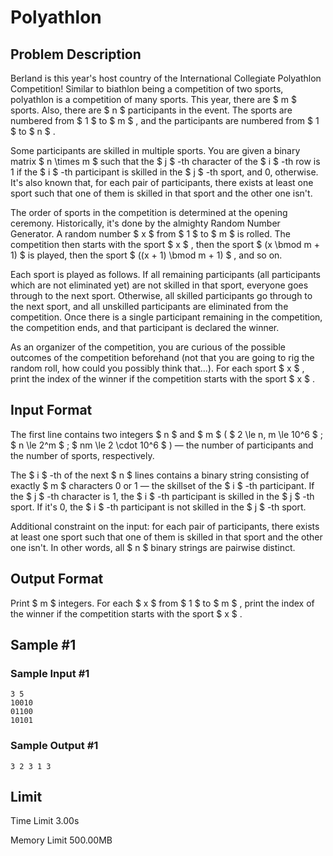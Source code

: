 # Polyathlon

## Problem Description

Berland is this year's host country of the International Collegiate Polyathlon Competition! Similar to biathlon being a competition of two sports, polyathlon is a competition of many sports. This year, there are $ m $ sports. Also, there are $ n $ participants in the event. The sports are numbered from $ 1 $ to $ m $ , and the participants are numbered from $ 1 $ to $ n $ .

Some participants are skilled in multiple sports. You are given a binary matrix $ n \times m $ such that the $ j $ -th character of the $ i $ -th row is 1 if the $ i $ -th participant is skilled in the $ j $ -th sport, and 0, otherwise. It's also known that, for each pair of participants, there exists at least one sport such that one of them is skilled in that sport and the other one isn't.

The order of sports in the competition is determined at the opening ceremony. Historically, it's done by the almighty Random Number Generator. A random number $ x $ from $ 1 $ to $ m $ is rolled. The competition then starts with the sport $ x $ , then the sport $ (x \bmod m + 1) $ is played, then the sport $ ((x + 1) \bmod m + 1) $ , and so on.

Each sport is played as follows. If all remaining participants (all participants which are not eliminated yet) are not skilled in that sport, everyone goes through to the next sport. Otherwise, all skilled participants go through to the next sport, and all unskilled participants are eliminated from the competition. Once there is a single participant remaining in the competition, the competition ends, and that participant is declared the winner.

As an organizer of the competition, you are curious of the possible outcomes of the competition beforehand (not that you are going to rig the random roll, how could you possibly think that...). For each sport $ x $ , print the index of the winner if the competition starts with the sport $ x $ .

## Input Format

The first line contains two integers $ n $ and $ m $ ( $ 2 \le n, m \le 10^6 $ ; $ n \le 2^m $ ; $ nm \le 2 \cdot 10^6 $ ) — the number of participants and the number of sports, respectively.

The $ i $ -th of the next $ n $ lines contains a binary string consisting of exactly $ m $ characters 0 or 1 — the skillset of the $ i $ -th participant. If the $ j $ -th character is 1, the $ i $ -th participant is skilled in the $ j $ -th sport. If it's 0, the $ i $ -th participant is not skilled in the $ j $ -th sport.

Additional constraint on the input: for each pair of participants, there exists at least one sport such that one of them is skilled in that sport and the other one isn't. In other words, all $ n $ binary strings are pairwise distinct.

## Output Format

Print $ m $ integers. For each $ x $ from $ 1 $ to $ m $ , print the index of the winner if the competition starts with the sport $ x $ .

## Sample #1

### Sample Input #1

```
3 5
10010
01100
10101
```

### Sample Output #1

```
3 2 3 1 3
```

## Limit



Time Limit
3.00s

Memory Limit
500.00MB